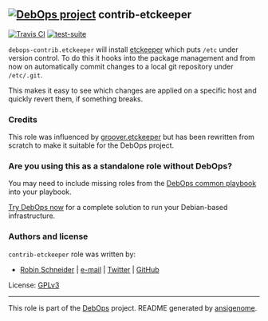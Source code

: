 ## [![DebOps project](http://debops.org/images/debops-small.png)](http://debops.org) contrib-etckeeper

<!-- This file was generated by Ansigenome. Do not edit this file directly but
     instead have a look at the files in the ./meta/ directory. -->

[![Travis CI](http://img.shields.io/travis/debops/ansible-contrib-etckeeper.svg?style=flat)](http://travis-ci.org/debops/ansible-contrib-etckeeper)
[![test-suite](http://img.shields.io/badge/test--suite-ansible--contrib--etckeeper-blue.svg?style=flat)](https://github.com/debops/test-suite/tree/master/ansible-contrib-etckeeper/)


`debops-contrib.etckeeper` will install [etckeeper][] which puts `/etc`
under version control. To do this it hooks into the package management and
from now on automatically commit changes to a local git repository under
`/etc/.git`.

This makes it easy to see which changes are applied on a specific host and
quickly revert them, if something breaks.

### Credits
This role was influenced by [groover.etckeeper](https://github.com/silpion/ansible-etckeeper)
but has been rewritten from scratch to make it suitable for the DebOps project.

[etckeeper]: https://github.com/joeyh/etckeeper



### Are you using this as a standalone role without DebOps?

You may need to include missing roles from the [DebOps common
playbook](https://github.com/debops/debops-playbooks/blob/master/playbooks/common.yml)
into your playbook.

[Try DebOps now](https://github.com/debops/debops) for a complete solution to run your Debian-based infrastructure.





### Authors and license

`contrib-etckeeper` role was written by:

- [Robin Schneider](http://ypid.de/) | [e-mail](mailto:ypid@riseup.net) | [Twitter](https://twitter.com/ypid) | [GitHub](https://github.com/ypid)

License: [GPLv3](https://tldrlegal.com/license/gnu-general-public-license-v3-%28gpl-3%29)

***

This role is part of the [DebOps](http://debops.org/) project. README generated by [ansigenome](https://github.com/nickjj/ansigenome/).
